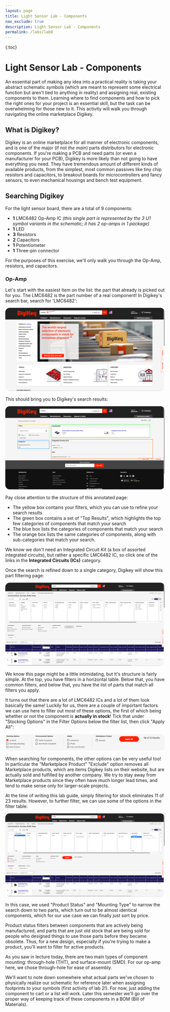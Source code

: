 ```yaml
---
layout: page
title: Light Sensor Lab - Components
nav_exclude: true
description: Light Sensor Lab - Components
permalink: /labs/lab0
---
```


{:toc}

# Light Sensor Lab - Components

An essential part of making any idea into a practical reality is taking your abstract schematic symbols (which are meant to represent some electrical function but aren't tied to anything in reality) and assigning real, existing components to them. Learning where to find components and how to pick the right ones for your project is an essential skill, but the task can be overwhelming for those new to it. This activity will walk you through navigating the online marketplace Digikey.

## What is Digikey?
Digikey is an online marketplace for all manner of electronic components, and is one of the major (if not *the main*) parts distributors for electronic components. If you're making a PCB and need parts (or even a manufacturer for your PCB), Digikey is more likely than not going to have everything you need. They have tremendous amount of different kinds of available products, from the simplest, most common passives like tiny chip resistors and capacitors, to breakout boards for microcontrollers and fancy sensors, to even mechanical housings and bench test equipment.

## Searching Digikey
For the light sensor board, there are a total of 9 components:
- **1** LMC6482 Op-Amp IC *(this single part is represented by the 3 U1 symbol variants in the schematic; it has 2 op-amps in 1 package)*
- **1** LED
- **3** Resistors
- **2** Capacitors
- **1** Potentiometer
- **1** Three-pin connector

For the purposes of this exercise, we'll only walk you through the Op-Amp, resistors, and capacitors.

### Op-Amp
Let's start with the easiest item on the list: the part that already is picked out for you. The LMC6482 is the part number of a real component! In Digikey's search bar, search for 'LMC6482':

<img src="/assets/lab0/digikey-home-page.png" style="border-radius: 1em">

This should bring you to Digikey's search results:

<img src="/assets/lab0/digikey-op-amp-search1.png" style="border-radius: 1em">

Pay close attention to the structure of this annotated page:

- The yellow box contains your filters, which you can use to refine your search results
- The green box contains a set of "Top Results", which highlights the top few categories of components that match your search
- The blue box lists the categories of components that match your search
- The orange box lists the same categories of components, along with sub-categories that match your search.

We know we don't need an Integrated Circuit *Kit* (a box of assorted integrated circuits), but rather a specific LMC6482 IC, so click one of the links in the **Integrated Circuits (ICs)** category.

Once the search is refined down to a single category, Digikey will show this part filtering page:

<img src="/assets/lab0/digikey-op-amp-search2.png" style="border-radius: 1em">

We know this page might be a little intimidating, but it's structure is fairly simple.  At the top, you have filters in a horizontal table.  Below that, you have common filters, and below that, you have the list of parts that match all filters you apply.

It turns out that there are a lot of LMC6482 ICs and a lot of them look basically the same!  Luckily for us, there are a couple of important factors we can use here to filter out most of these options, the first of which being whether or not the component is **actually in stock**!  Tick that under "Stocking Options" in the Filter Options below the filter list, then click "Apply All":

<img src="/assets/lab0/digikey-common-filters.png" style="border-radius: 1em">

When searching for components, the other options can be very useful too!  In particular the "Marketplace Product" "Exclude" option removes all Marketplace products, which are items Digikey lists on their website, but are actually sold and fulfilled by another company.  We try to stay away from Marketplace products since they often have much longer lead times, and tend to make sense only for larger-scale projects.

At the time of writing this lab guide, simply filtering for stock eliminates 11 of 23 results.  However, to further filter, we can use some of the options in the filter table:

<img src="/assets/lab0/digikey-op-amp-search3.png" style="border-radius: 1em">

In this case, we used "Product Status" and "Mounting Type" to narrow the search down to two parts, which turn out to be almost identical components, which for our use case we can finally just sort by price.

Product status filters between components that are actively being manufactured, and parts that are just old stock that are being sold for people who designed things to use those parts before they became obsolete.  Thus, for a new design, especially if you're trying to make a product, you'll want to filter for active products.

As you saw in lecture today, there are two main types of component mounting: through-hole (THT), and surface-mount (SMD).  For our op-amp here, we chose through-hole for ease of assembly.


We'll want to note down somewhere what actual parts we've chosen to physically realize our schematic for reference later when assigning footprints to your symbols (first activity of lab 2!). For now, just adding the component to cart or a list will work. Later this semester we'll go over the proper way of keeping track of these components in a BOM (Bill of Materials). 